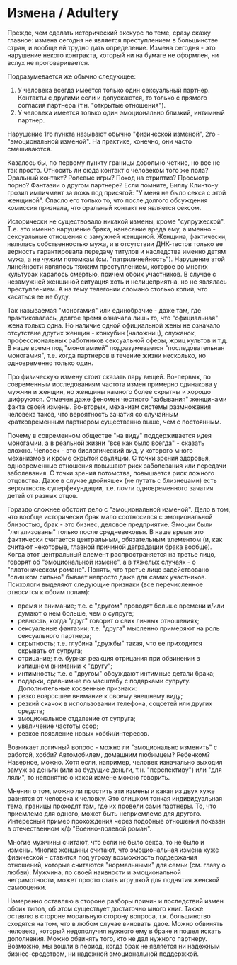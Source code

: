 # Измена / Adultery

Прежде, чем сделать исторический экскурс по теме, сразу скажу главное: измена сегодня не является преступлением в большинстве стран, и вообще ей трудно дать определение. Измена сегодня - это нарушение некого контракта, который ни на бумаге не оформлен, ни вслух не проговаривается.

Подразумевается же обычно следующее:
1. У человека всегда имеется только один сексуальный партнер. Контакты с другими если и допускаются, то только с прямого согласия партнера (т.н. "открытые отношения").
2. У человека имеется только один эмоционально близкий, интимный партнер.

Нарушение 1го пункта называют обычно "физической изменой", 2го - "эмоциональной изменой". На практике, конечно, они часто смешиваются.

Казалось бы, по первому пункту границы довольно четкие, но все не так просто. Относить ли сюда контакт с человеком того же пола? Оральный контакт? Ролевые игры? Поход на стриптиз? Просмотр порно? Фантазии о другом партнере? Если помните, Биллу Клинтону грозил импичмент за ложь под присягой: "У меня не было секса с этой женщиной". Спасло его только то, что после долгого обсуждения комиссия признала, что оральный контакт не является сексом.

Исторически не существовало никакой измены, кроме "супружеской". Т.е. это именно нарушение брака, нанесение вреда ему, а именно - сексуальные отношения с замужней женщиной. Женщина, фактически, являлась собственностью мужа, и в отсутствии ДНК-тестов только ее верность гарантировала передачу титулов и наследства именно детям мужа, а не чужим потомкам (см. "патрилинейность"). Нарушение этой линейности являлось тяжким преступлением, которое во многих культурах каралось смертью, причем обоих участников. В случае с незамужней женщиной ситуация хоть и нелицеприятна, но не являлась преступлением. А на тему телегонии сломано столько копий, что касаться ее не буду.

Так называемая "моногамия" или единобрачие - даже там, где практиковалась, долгое время означала лишь то, что "официальная" жена только одна. Но наличие одной официальной жены не означало отсутствие других женщин - конкубин (наложниц), служанок, профессиональных работников сексуальной сферы, жриц культов и т.д. В наше время под "моногамией" подразумевается "последовательная моногамия", т.е. когда партнеров в течение жизни несколько, но одновременно только один.

Про физическую измену стоит сказать пару вещей. Во-первых, по современным исследованиям частота измен примерно одинакова у мужчин и женщин, но женщины намного более скрытны и хорошо шифруются. Отмечен даже феномен честного "забывания" женщинами факта своей измены. Во-вторых, механизм системы размножения человека таков, что вероятность зачатия со случайным кратковременным партнером существенно выше, чем с постоянным.

Почему в современном обществе "на виду" поддерживается идея моногамии, а в реальной жизни "все как было всегда" - сказать сложно. Человек - это биологический вид, у которого много механизмов и кроме скрытой овуляции. С точки зрения здоровья, одновременные отношения повышают риск заболевания или передачи заболевания. С точки зрения потомства, повышается риск ложного отцовства. Даже в случае двойняшек (не путать с близнецами) есть вероятность суперфекундации, т.е. _почти_ одновременного зачатия детей от разных отцов.

Гораздо сложнее обстоит дело с "эмоциональной изменой". Дело в том, что вообще исторически брак мало соотносился с эмоциональной близостью, брак - это бизнес, деловое предприятие. Эмоции были "легализованы" только после средневековья. В наше время это фактически считается центральным, обязательным элементом (и, как считают некоторые, главной причиной деградации брака вообще). Когда этот центральный элемент распространяется на третье лицо, говорят об "эмоциональной измене", а в тяжелых случаях - о "платоническом романе". Понять, что третье лицо задействовано "слишком сильно" бывает непросто даже для самих участников. Психологи выделяют следующие признаки (все перечисленное относится к обоим полам):
 - время и внимание; т.е. с "другом" проводят больше времени и/или думают о нем больше, чем о супруге;
 - ревность, когда "друг" говорит о свих личных отношениях;
 - сексуальные фантазии; т.е. "друга" мысленно примеряют на роль сексуального партнера;
 - скрытность; т.е. глубина "дружбы" такая, что ее приходится скрывать от супруга;
 - отрицание; т.е. бурная реакция отрицания при обвинении в излишнем внимании к "другу";
 - интимность; т.е. с "другом" обсуждают интимные детали брака;
 - подарки, сравнимые по масштабу с подарками супругу.
Дополнительные косвенные признаки:
 - резко возросшее внимание к своему внешнему виду;
 - резкий скачок в использовании телефона, соцсетей или других средств;
 - эмоциональное отдаление от супруга;
 - увеличение частоты ссор;
 - резкое появление новых хобби/интересов.

Возникает логичный вопрос - можно ли "эмоционально изменить" с работой, хобби? Автомобилем, домашним любимцем? Ребенком? Наверное, можно. Хотя если, например, человек изначально выходил замуж за деньги (или за будущие деньги, т.н. "перспективу") или "для ляли", то непонятно о какой измене можно говорить.

Мнения о том, можно ли простить эти измены и какая из двух хуже разнятся от человека к человку. Это слишком тонкая индивидуальная тема, границы проходят там, где их провели сами партнеры. То, что приемлемо для одного, может быть неприемлемо для другого. Интересный пример прохождения через подобные отношения показан в отечественном к/ф "Военно-полевой роман".

Многие мужчины считают, что если не было секса, то не было и измены. Многие женщины считают, что эмоциональная измена хуже физической - ставится под угрозу возможность поддержания отношений, которые считаются "нормальными" для семьи (см. главу о любви). Мужчина, по своей наивности и эмоциональной неграмотности, может просто стать игрушкой для поднятия женской самооценки.

Намеренно оставляю в стороне разборы причин и последствий измен обоих типов, об этом существует достаточно много книг. Также оставлю в стороне моральную сторону вопроса, т.к. большинство сходятся на том, что в любом случае виноваты двое. Можно обвинять человека, который недополучил нужного ему в браке и пошел искать дополнения. Можно обвинять того, кто не дал нужного партнеру. Возможно, мы вошли в период, когда брак не является ни надежным бизнес-средством, ни надежной эмоциональной поддержкой.